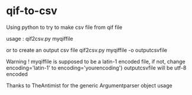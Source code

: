 # qif-to-csv
Using python to try to make csv file from qif file

usage :
qif2csv.py myqiffile

or to create an output csv file
qif2csv.py myqiffile -o outputcsvfile

Warning !
myqiffile is supposed to be a latin-1 encoded file, if not, change encoding='latin-1' to encoding='yourencoding')
outputcsvfile will be utf-8 encoded

Thanks to TheAntimist for the generic Argumentparser object usage

